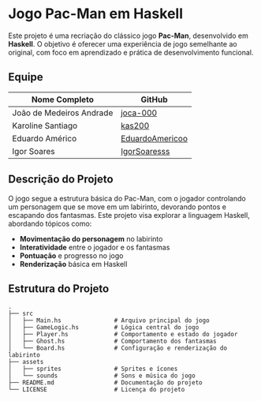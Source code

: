 # Jogo Pac-Man em Haskell

Este projeto é uma recriação do clássico jogo **Pac-Man**, desenvolvido em **Haskell**. O objetivo é oferecer uma experiência de jogo semelhante ao original, com foco em aprendizado e prática de desenvolvimento funcional.

## Equipe

| Nome Completo           | GitHub                  |
|-------------------------|-------------------------|
| João de Medeiros Andrade| [joca-000](https://github.com/joca-000) |
| Karoline Santiago       | [kas200](https://github.com/kas200)     |
| Eduardo Américo         | [EduardoAmericoo](https://github.com/EduardoAmericoo) |
| Igor Soares             | [IgorSoaresss](https://github.com/IgorSoaresss) |

## Descrição do Projeto

O jogo segue a estrutura básica do Pac-Man, com o jogador controlando um personagem que se move em um labirinto, devorando pontos e escapando dos fantasmas. Este projeto visa explorar a linguagem Haskell, abordando tópicos como:

- **Movimentação do personagem** no labirinto
- **Interatividade** entre o jogador e os fantasmas
- **Pontuação** e progresso no jogo
- **Renderização** básica em Haskell

## Estrutura do Projeto

```plaintext
.
├── src
│   ├── Main.hs               # Arquivo principal do jogo
│   ├── GameLogic.hs          # Lógica central do jogo
│   ├── Player.hs             # Comportamento e estado do jogador
│   ├── Ghost.hs              # Comportamento dos fantasmas
│   └── Board.hs              # Configuração e renderização do labirinto
├── assets
│   ├── sprites               # Sprites e ícones
│   └── sounds                # Sons e música do jogo
├── README.md                 # Documentação do projeto
└── LICENSE                   # Licença do projeto
